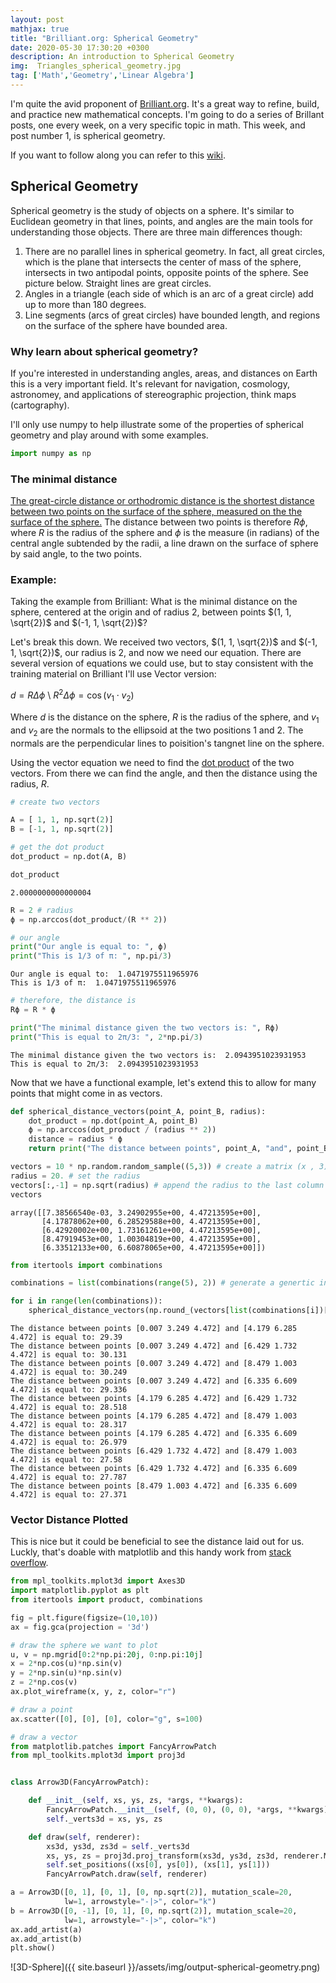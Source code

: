 ```yaml
---
layout: post
mathjax: true
title: "Brilliant.org: Spherical Geometry"
date: 2020-05-30 17:30:20 +0300
description: An introduction to Spherical Geometry
img:  Triangles_spherical_geometry.jpg
tag: ['Math','Geometry','Linear Algebra']
---
```

I'm quite the avid proponent of [Brilliant.org](https://brilliant.org/). It's a great way to refine, build, and practice new mathematical concepts. I'm going to do a series of Brillant posts, one every week, on a very specific topic in math. This week, and post number 1, is spherical geometry.

If you want to follow along you can refer to this [wiki](https://brilliant.org/wiki/spherical-geometry/).

## Spherical Geometry

Spherical geometry is the study of objects on a sphere. It's similar to Euclidean geometry in that lines, points, and angles are the main tools for understanding those objects. There are three main differences though: 

1. There are no parallel lines in spherical geometry. In fact, all great circles, which is the plane that intersects the center of mass of the sphere, intersects in two antipodal points, opposite points of the sphere. See picture below. Straight lines are great circles.
2. Angles in a triangle (each side of which is an arc of a great circle) add up to more than 180 degrees.
3. Line segments (arcs of great circles) have bounded length, and regions on the surface of the sphere have bounded area.

### Why learn about spherical geometry? 
If you're interested in understanding angles, areas, and distances on Earth this is a very important field. It's relevant for navigation, cosmology, astronomey, and applications of stereographic projection, think maps (cartography). 

I'll only use numpy to help illustrate some of the properties of spherical geometry and play around with some examples.


```python
import numpy as np
```

### The minimal distance

[The great-circle distance or orthodromic distance is the shortest distance between two points on the surface of the sphere, measured on the the surface of the sphere.](https://en.wikipedia.org/wiki/Great-circle_distance) The distance between two points is therefore $R\phi$, where $R$ is the radius of the sphere and $\phi$ is the measure (in radians) of the central angle subtended by the radii, a line drawn on the surface of sphere by said angle, to the two points.

### Example:
Taking the example from Brilliant: What is the minimal distance on the sphere, centered at the origin and of radius 2, between points $(1, 1, \sqrt{2})$ and $(-1, 1, \sqrt{2})$?

Let's break this down. We received two vectors, $(1, 1, \sqrt{2})$ and $(-1, 1, \sqrt{2})$, our radius is 2, and now we need our equation. There are several version of equations we could use, but to stay consistent with the training material on Brilliant I'll use Vector version:

$d = R\Delta\phi$ \\
$R^{2}\Delta\phi = \cos(v_{1} \cdot v_{2})$

Where $d$ is the distance on the sphere, $R$ is the radius of the sphere, and $v_{1}$ and $v_{2}$ are the normals to the ellipsoid at the two positions 1 and 2. The normals are the perpendicular lines to poisition's tangnet line on the sphere.

Using the vector equation we need to find the [dot product](https://mathworld.wolfram.com/DotProduct.html) of the two vectors. From there we can find the angle, and then the distance using the radius, $R$.


```python
# create two vectors

A = [ 1, 1, np.sqrt(2)]
B = [-1, 1, np.sqrt(2)]

# get the dot product
dot_product = np.dot(A, B)

dot_product
```




    2.0000000000000004




```python
R = 2 # radius
ϕ = np.arccos(dot_product/(R ** 2))

# our angle
print("Our angle is equal to: ", ϕ)
print("This is 1/3 of π: ", np.pi/3)
```

    Our angle is equal to:  1.0471975511965976
    This is 1/3 of π:  1.0471975511965976
    


```python
# therefore, the distance is
Rϕ = R * ϕ

print("The minimal distance given the two vectors is: ", Rϕ)
print("This is equal to 2π/3: ", 2*np.pi/3)
```

    The minimal distance given the two vectors is:  2.0943951023931953
    This is equal to 2π/3:  2.0943951023931953
    


Now that we have a functional example, let's extend this to allow for many points that might come in as vectors.


```python
def spherical_distance_vectors(point_A, point_B, radius):
    dot_product = np.dot(point_A, point_B)
    ϕ = np.arccos(dot_product / (radius ** 2))
    distance = radius * ϕ
    return print("The distance between points", point_A, "and", point_B,"is equal to:", np.round_(distance,3))
```


```python
vectors = 10 * np.random.random_sample((5,3)) # create a matrix (x , 3). I picked 5 by 3.
radius = 20. # set the radius
vectors[:,-1] = np.sqrt(radius) # append the radius to the last column
vectors
```




    array([[7.38566540e-03, 3.24902955e+00, 4.47213595e+00],
           [4.17878062e+00, 6.28529588e+00, 4.47213595e+00],
           [6.42920002e+00, 1.73161261e+00, 4.47213595e+00],
           [8.47919453e+00, 1.00304819e+00, 4.47213595e+00],
           [6.33512133e+00, 6.60878065e+00, 4.47213595e+00]])




```python
from itertools import combinations

combinations = list(combinations(range(5), 2)) # generate a genertic index list to use to get the right points without duplicate analysis

for i in range(len(combinations)):
    spherical_distance_vectors(np.round_(vectors[list(combinations[i])[0]],3), np.round_(vectors[list(combinations[i])[1]],3), radius)
```

    The distance between points [0.007 3.249 4.472] and [4.179 6.285 4.472] is equal to: 29.39
    The distance between points [0.007 3.249 4.472] and [6.429 1.732 4.472] is equal to: 30.131
    The distance between points [0.007 3.249 4.472] and [8.479 1.003 4.472] is equal to: 30.249
    The distance between points [0.007 3.249 4.472] and [6.335 6.609 4.472] is equal to: 29.336
    The distance between points [4.179 6.285 4.472] and [6.429 1.732 4.472] is equal to: 28.518
    The distance between points [4.179 6.285 4.472] and [8.479 1.003 4.472] is equal to: 28.317
    The distance between points [4.179 6.285 4.472] and [6.335 6.609 4.472] is equal to: 26.979
    The distance between points [6.429 1.732 4.472] and [8.479 1.003 4.472] is equal to: 27.58
    The distance between points [6.429 1.732 4.472] and [6.335 6.609 4.472] is equal to: 27.787
    The distance between points [8.479 1.003 4.472] and [6.335 6.609 4.472] is equal to: 27.371
    

### Vector Distance Plotted

This is nice but it could be beneficial to see the distance laid out for us. Luckly, that's doable with matplotlib and this handy work from [stack overflow]("https://stackoverflow.com/questions/11140163/plotting-a-3d-cube-a-sphere-and-a-vector-in-matplotlib").


```python
from mpl_toolkits.mplot3d import Axes3D
import matplotlib.pyplot as plt
from itertools import product, combinations
```


```python
fig = plt.figure(figsize=(10,10))
ax = fig.gca(projection = '3d')

# draw the sphere we want to plot
u, v = np.mgrid[0:2*np.pi:20j, 0:np.pi:10j]
x = 2*np.cos(u)*np.sin(v)
y = 2*np.sin(u)*np.sin(v)
z = 2*np.cos(v)
ax.plot_wireframe(x, y, z, color="r")

# draw a point
ax.scatter([0], [0], [0], color="g", s=100)

# draw a vector
from matplotlib.patches import FancyArrowPatch
from mpl_toolkits.mplot3d import proj3d


class Arrow3D(FancyArrowPatch):

    def __init__(self, xs, ys, zs, *args, **kwargs):
        FancyArrowPatch.__init__(self, (0, 0), (0, 0), *args, **kwargs)
        self._verts3d = xs, ys, zs

    def draw(self, renderer):
        xs3d, ys3d, zs3d = self._verts3d
        xs, ys, zs = proj3d.proj_transform(xs3d, ys3d, zs3d, renderer.M)
        self.set_positions((xs[0], ys[0]), (xs[1], ys[1]))
        FancyArrowPatch.draw(self, renderer)

a = Arrow3D([0, 1], [0, 1], [0, np.sqrt(2)], mutation_scale=20,
            lw=1, arrowstyle="-|>", color="k")
b = Arrow3D([0, -1], [0, 1], [0, np.sqrt(2)], mutation_scale=20,
            lw=1, arrowstyle="-|>", color="k")
ax.add_artist(a)
ax.add_artist(b)
plt.show()
```


![3D-Sphere]({{ site.baseurl }}/assets/img/output-spherical-geometry.png)